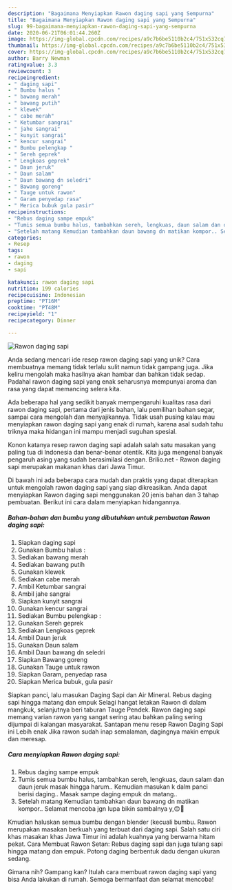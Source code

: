 ```yaml
---
description: "Bagaimana Menyiapkan Rawon daging sapi yang Sempurna"
title: "Bagaimana Menyiapkan Rawon daging sapi yang Sempurna"
slug: 99-bagaimana-menyiapkan-rawon-daging-sapi-yang-sempurna
date: 2020-06-21T06:01:44.260Z
image: https://img-global.cpcdn.com/recipes/a9c7b6be5110b2c4/751x532cq70/rawon-daging-sapi-foto-resep-utama.jpg
thumbnail: https://img-global.cpcdn.com/recipes/a9c7b6be5110b2c4/751x532cq70/rawon-daging-sapi-foto-resep-utama.jpg
cover: https://img-global.cpcdn.com/recipes/a9c7b6be5110b2c4/751x532cq70/rawon-daging-sapi-foto-resep-utama.jpg
author: Barry Newman
ratingvalue: 3.3
reviewcount: 3
recipeingredient:
- " daging sapi"
- " Bumbu halus "
- " bawang merah"
- " bawang putih"
- " klewek"
- " cabe merah"
- " Ketumbar sangrai"
- " jahe sangrai"
- " kunyit sangrai"
- " kencur sangrai"
- " Bumbu pelengkap "
- " Sereh geprek"
- " Lengkoas geprek"
- " Daun jeruk"
- " Daun salam"
- " Daun bawang dn seledri"
- " Bawang goreng"
- " Tauge untuk rawon"
- " Garam penyedap rasa"
- " Merica bubuk gula pasir"
recipeinstructions:
- "Rebus daging sampe empuk"
- "Tumis semua bumbu halus, tambahkan sereh, lengkuas, daun salam dan daun jeruk masak hingga harum.. Kemudian masukan k dalm panci berisi daging.. Masak sampe daging empuk dn matang.."
- "Setelah matang Kemudian tambahkan daun bawang dn matikan kompor.. Selamat mencoba jgn lupa bikin sambalnya y,😊🤗"
categories:
- Resep
tags:
- rawon
- daging
- sapi

katakunci: rawon daging sapi 
nutrition: 199 calories
recipecuisine: Indonesian
preptime: "PT16M"
cooktime: "PT48M"
recipeyield: "1"
recipecategory: Dinner

---
```



![Rawon daging sapi](https://img-global.cpcdn.com/recipes/a9c7b6be5110b2c4/751x532cq70/rawon-daging-sapi-foto-resep-utama.jpg)

Anda sedang mencari ide resep rawon daging sapi yang unik? Cara membuatnya memang tidak terlalu sulit namun tidak gampang juga. Jika keliru mengolah maka hasilnya akan hambar dan bahkan tidak sedap. Padahal rawon daging sapi yang enak seharusnya mempunyai aroma dan rasa yang dapat memancing selera kita.

Ada beberapa hal yang sedikit banyak mempengaruhi kualitas rasa dari rawon daging sapi, pertama dari jenis bahan, lalu pemilihan bahan segar, sampai cara mengolah dan menyajikannya. Tidak usah pusing kalau mau menyiapkan rawon daging sapi yang enak di rumah, karena asal sudah tahu triknya maka hidangan ini mampu menjadi suguhan spesial.

Konon katanya resep rawon daging sapi adalah salah satu masakan yang paling tua di Indonesia dan benar-benar otentik. Kita juga mengenal banyak pengaruh asing yang sudah berasimilasi dengan. Brilio.net - Rawon daging sapi merupakan makanan khas dari Jawa Timur.


Di bawah ini ada beberapa cara mudah dan praktis yang dapat diterapkan untuk mengolah rawon daging sapi yang siap dikreasikan. Anda dapat menyiapkan Rawon daging sapi menggunakan 20 jenis bahan dan 3 tahap pembuatan. Berikut ini cara dalam menyiapkan hidangannya.

<!--inarticleads1-->

##### Bahan-bahan dan bumbu yang dibutuhkan untuk pembuatan Rawon daging sapi:

1. Siapkan  daging sapi
1. Gunakan  Bumbu halus :
1. Sediakan  bawang merah
1. Sediakan  bawang putih
1. Gunakan  klewek
1. Sediakan  cabe merah
1. Ambil  Ketumbar sangrai
1. Ambil  jahe sangrai
1. Siapkan  kunyit sangrai
1. Gunakan  kencur sangrai
1. Sediakan  Bumbu pelengkap :
1. Gunakan  Sereh geprek
1. Sediakan  Lengkoas geprek
1. Ambil  Daun jeruk
1. Gunakan  Daun salam
1. Ambil  Daun bawang dn seledri
1. Siapkan  Bawang goreng
1. Gunakan  Tauge untuk rawon
1. Siapkan  Garam, penyedap rasa
1. Siapkan  Merica bubuk, gula pasir


Siapkan panci, lalu masukan Daging Sapi dan Air Mineral. Rebus daging sapi hingga matang dan empuk Selagi hangat letakan Rawon di dalam mangkuk, selanjutnya beri taburan Tauge Pendek. Rawon daging sapi memang varian rawon yang sangat sering atau bahkan paling sering dijumpai di kalangan masyarakat. Santapan menu resep Rawon Daging Sapi ini Lebih enak Jika rawon sudah inap semalaman, dagingnya makin empuk dan meresap. 

<!--inarticleads2-->

##### Cara menyiapkan Rawon daging sapi:

1. Rebus daging sampe empuk
1. Tumis semua bumbu halus, tambahkan sereh, lengkuas, daun salam dan daun jeruk masak hingga harum.. Kemudian masukan k dalm panci berisi daging.. Masak sampe daging empuk dn matang..
1. Setelah matang Kemudian tambahkan daun bawang dn matikan kompor.. Selamat mencoba jgn lupa bikin sambalnya y,😊🤗


Kmudian haluskan semua bumbu dengan blender (kecuali bumbu. Rawon merupakan masakan berkuah yang terbuat dari daging sapi. Salah satu ciri khas masakan khas Jawa Timur ini adalah kuahnya yang berwarna hitam pekat. Cara Membuat Rawon Setan: Rebus daging sapi dan juga tulang sapi hingga matang dan empuk. Potong daging berbentuk dadu dengan ukuran sedang. 

Gimana nih? Gampang kan? Itulah cara membuat rawon daging sapi yang bisa Anda lakukan di rumah. Semoga bermanfaat dan selamat mencoba!
